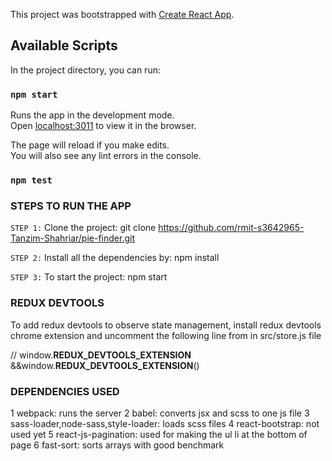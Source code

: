 This project was bootstrapped with [Create React App](https://github.com/facebook/create-react-app).

## Available Scripts

In the project directory, you can run:

### `npm start`

Runs the app in the development mode.<br>
Open [localhost:3011](http://localhost:3011) to view it in the browser.

The page will reload if you make edits.<br>
You will also see any lint errors in the console.

### `npm test`



### STEPS TO RUN THE APP
`STEP 1:`
Clone the project:
git clone https://github.com/rmit-s3642965-Tanzim-Shahriar/pie-finder.git

`STEP 2:`
Install all the dependencies by:
npm install

`STEP 3:`
To start the project:
npm start

### REDUX DEVTOOLS
To add redux devtools to observe state management, install redux devtools chrome extension and uncomment the following line from in src/store.js file

// window.__REDUX_DEVTOOLS_EXTENSION__ &&window.__REDUX_DEVTOOLS_EXTENSION__()




### DEPENDENCIES USED

1 webpack: runs the server
2 babel: converts jsx and scss to one js file
3 sass-loader,node-sass,style-loader: loads scss files 
4 react-bootstrap: not used yet
5 react-js-pagination: used for making the ul li at the bottom of page
6 fast-sort: sorts arrays with good benchmark
